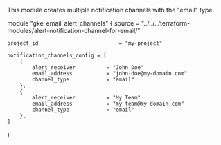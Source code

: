 This module creates multiple notification channels with the "email" type.

module "gke_email_alert_channels" {
    source          = "../../../terraform-modules/alert-notification-channel-for-email/"

    project_id                          = "my-project"

    notification_channels_config = [
        {
            alert_receiver          = "John Doe"
            email_address           = "john-doe@my-domain.com"
            channel_type            = "email"   
        },
        {
            alert_receiver          = "My Team"
            email_address           = "my-team@my-domain.com"
            channel_type            = "email"   
        },
    ]


}